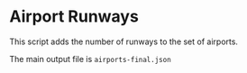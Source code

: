 # Airport Runways

This script adds the number of runways to the set of airports.

The main output file is `airports-final.json`
